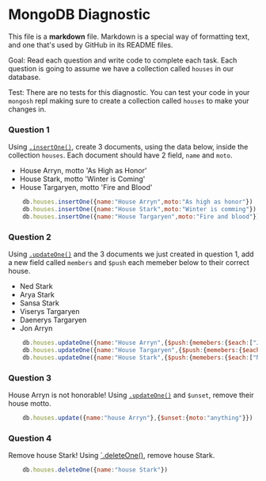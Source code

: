 # MongoDB Diagnostic

This file is a **markdown** file. Markdown is a special way of formatting text, and one that's used by GitHub in its README files.

Goal: Read each question and write code to complete each task. Each question is going to assume we have a collection called `houses` in our database. 

Test: There are no tests for this diagnostic. You can test your code in your `mongosh` repl making sure to create a collection called `houses` to make your changes in.

### Question 1

Using [`.insertOne()`](https://www.mongodb.com/docs/manual/reference/method/db.collection.insertOne/), create 3 documents, using the data below, inside the collection `houses`. Each document should have 2 field, `name` and `moto`.

- House Arryn, motto 'As High as Honor'
- House Stark, motto 'Winter is Coming'
- House Targaryen, motto 'Fire and Blood'

```js
    db.houses.insertOne({name:"House Arryn",moto:"As high as honor"})
    db.houses.insertOne({name:"House Stark",moto:"Winter is comming"})
    db.houses.insertOne({name:"House Targaryen",moto:"Fire and blood"})
```

### Question 2

Using [`.updateOne()`](https://www.mongodb.com/docs/manual/reference/method/db.collection.updateOne/) and the 3 documents we just created in question 1, add a new field called `members` and `$push` each memeber below to their correct house.

- Ned Stark
- Arya Stark
- Sansa Stark
- Viserys Targaryen
- Daenerys Targaryen
- Jon Arryn

```js
    db.houses.updateOne({name:"House Arryn",{$push:{memebers:{$each:["Jon Arryn"]}}})
    db.houses.updateOne({name:"House Targaryen",{$push:{memebers:{$each:["Viserys Targaryen","Daenerys Targaryen"]}}})
    db.houses.updateOne({name:"House Stark",{$push:{memebers:{$each:["Ned Stark","Arya Stark","Sansa Stark"]}}})
```

### Question 3

House Arryn is not honorable! Using [`.updateOne()`](https://www.mongodb.com/docs/manual/reference/method/db.collection.updateOne/) and `$unset`, remove their house motto.

```js
    db.houses.update({name:"house Arryn"},{$unset:{moto:"anything"}})
```

### Question 4

Remove house Stark! Using [`.deleteOne()](https://www.mongodb.com/docs/manual/reference/method/db.collection.deleteOne/), remove house Stark.

```js
    db.houses.deleteOne({name:"house Stark"})
```